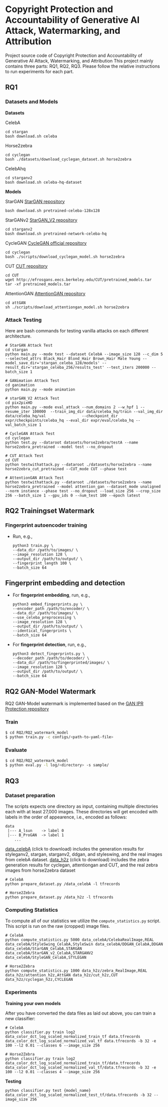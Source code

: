 <!--
 * @Author: Echooooo-zhn haonanZHONG17@outlook.com
 * @Date: 2023-03-09 17:41:55
 * @LastEditors: Echooooo-zhn haonanZHONG17@outlook.com
 * @LastEditTime: 2023-03-09 17:42:52
 * @FilePath: \Copyright-Protection-and-Accountability-of-Generative-AI-Attack-Watermarking-and-Attribution\README.md
 * @Description: 这是默认设置,请设置`customMade`, 打开koroFileHeader查看配置 进行设置: https://github.com/OBKoro1/koro1FileHeader/wiki/%E9%85%8D%E7%BD%AE
-->
# Copyright Protection and Accountability of Generative AI Attack, Watermarking, and Attribution
Project source code of Copyright Protection and Accountability of Generative AI Attack, Watermarking, and Attribution
This project mainly contains three parts: RQ1, RQ2, RQ3. Please follow the relative instructions to run experiments for each part. 


## RQ1
### Datasets and Models

**Datasets**

CelebA
```
cd stargan
bash download.sh celeba
```

Horse2zebra
```
cd cyclegan
bash ./datasets/download_cyclegan_dataset.sh horse2zebra
```

CelebAhq
```
cd starganv2
bash download.sh celeba-hq-dataset
```

**Models**

StarGAN
[StarGAN repository](https://github.com/yunjey/stargan)
```
bash download.sh pretrained-celeba-128x128
```
StarGANv2
[StarGAN_V2 repository](https://github.com/clovaai/stargan-v2)
```
cd starganv2
bash download.sh pretrained-network-celeba-hq
```
CycleGAN
 [CycleGAN official repository](https://github.com/junyanz/pytorch-CycleGAN-and-pix2pix)
```
cd cyclegan
bash ./scripts/download_cyclegan_model.sh horse2zebra
```
CUT
 [CUT repository](https://github.com/taesungp/contrastive-unpaired-translation)
```
cd CUT
wget http://efrosgans.eecs.berkeley.edu/CUT/pretrained_models.tar
tar -xf pretrained_models.tar
```
AttentionGAN
 [AttentionGAN repository](https://github.com/Ha0Tang/AttentionGAN)
```
cd attGAN
sh ./scripts/download_attentiongan_model.sh horse2zebra
```


### Attack Testing

Here are bash commands for testing vanilla attacks on each different architecture.
```
# StarGAN Attack Test
cd stargan
python main.py --mode test --dataset CelebA --image_size 128 --c_dim 5 --selected_attrs Black_Hair Blond_Hair Brown_Hair Male Young --model_save_dir='stargan_celeba_128/models' --result_dir='stargan_celeba_256/results_test' --test_iters 200000 --batch_size 1

# GANimation Attack Test
cd ganimation
python main.py --mode animation

# starGAN_V2 Attack Test
cd pix2pixHD
python main.py --mode eval_attack --num_domains 2 --w_hpf 1 --resume_iter 100000  --train_img_dir data/celeba_hq/train --val_img_dir data/celeba_hq/val                --checkpoint_dir expr/checkpoints/celeba_hq --eval_dir expr/eval/celeba_hq --val_batch_size 1

# CycleGAN Attack Test
cd cyclegan
python test.py --dataroot datasets/horse2zebra/testA --name horse2zebra_pretrained --model test --no_dropout

# CUT Attack Test
cd CUT
python testwithattack.py --dataroot ./datasets/horse2zebra --name horse2zebra_cut_pretrained --CUT_mode CUT --phase test

# AttentionGAN Attack Test
python testwithattack.py --dataroot ./datasets/horse2zebra --name horse2zebra_pretrained --model attention_gan --dataset_mode unaligned --norm instance --phase test --no_dropout --load_size 256 --crop_size 256 --batch_size 1 --gpu_ids 0 --num_test 100 --epoch latest
```


## RQ2 Trainingset Watermark
### Fingerprint autoencoder training
- Run, e.g.,
  ```
  python3 train.py \
  --data_dir /path/to/images/ \
  --image_resolution 128 \
  --output_dir /path/to/output/ \
  --fingerprint_length 100 \
  --batch_size 64
  ```



## Fingerprint embedding and detection
- For **fingerprint embedding**, run, e.g.,
  ```
  python3 embed_fingerprints.py \
  --encoder_path /path/to/encoder/ \
  --data_dir /path/to/images/ \
  --use_celeba_preprocessing \
  --image_resolution 128 \
  --output_dir /path/to/output/ \
  --identical_fingerprints \
  --batch_size 64
  ```
  
- For **fingerprint detection**, run, e.g.,
  ```
  python3 detect_fingerprints.py \
  --decoder_path /path/to/decoder/ \
  --data_dir /path/to/fingerprinted/images/ \
  --image_resolution 128 \
  --output_dir /path/to/output/ \
  --batch_size 64
  ```



## RQ2 GAN-Model Watermark
RQ2 GAN-Model watermark is implemented based on the  [GAN IPR Protection repository](https://github.com/dingsheng-ong/ipr-gan)

### Train
```bash
$ cd RQ2/RQ2_watermark_model
$ python train.py -c configs/<path-to-yaml-file>
```
### Evaluate
```bash
$ cd RQ2/RQ2_watermark_model
$ python eval.py -l log/<directory> -s sample/
```
## RQ3
### Dataset preparation


The scripts expects one directory as input, containing multiple directories each with at least 27,000 images.
These directories will get encoded with labels in the order of appearence, i.e., encoded as follows:

```
data
 |--- A_lsun 	-> label 0
 |--- B_ProGAN 	-> label 1
 	...
```
[data_celebA](https://drive.google.com/file/d/11uu1OdWs-lI1fbBDEkNXh1HCACfwAD-s/view?usp=sharing) (click to download) includes the generation results for styleganv2, stargan, starganv2, ddgan, and styleswing, and the real images from celebA dataset.
[data_h2z](https://drive.google.com/file/d/1EnVTR2Xmphh5UViTARQKA5NVQf1f9tyd/view?usp=sharing) (click to download) includes the zebra generation results for cyclegan, attentiongan and CUT, and the real zebra images from horse2zebra dataset

```
# CelebA
python prepare_dataset.py /data_celebA -l tfrecords

# Horse2Zebra
python prepare_dataset.py /data_h2z -l tfrecords
```

### Computing Statistics

To compute all of our statistics we utilize the `compute_statistics.py` script. This script is run on the raw (cropped) image files.
```
# CelebA
python compute_statistics.py 5000 data_celebA/CelebaRealImage,REAL  data_celebA/StyleSwing_CelabA,StyleSwin data_celebA/DDGAN_CelabA,DDGAN data_celebA/StarGAN_CelabA,STARGAN data_celebA/StarGAN_v2_CelabA,STARGANV2 data_celebA/StyleGAN_CelabA,STYLEGAN

# Horse2Zebra
python compute_statistics.py 1000 data_h2z/zebra_RealImage,REAL data_h2z/attention_h2z,AttGAN data_h2z/cut_h2z,CUT data_h2z/cyclegan_h2z,CYCLEGAN
```

### Experiments
**Training your own models**

After you have converted the data files as laid out above, you can train a new classifier:
```
# CelebA
python classifier.py train log2 data_color_dct_log_scaled_normalized_train_tf data.tfrecords data_color_dct_log_scaled_normalized_val_tf data.tfrecords -b 32 -e 100 --l2 0.01 --classes 6 --image_size 256

# Horse2Zebra
python classifier.py train log2 data_color_dct_log_scaled_normalized_train_tf/data.tfrecords data_color_dct_log_scaled_normalized_val_tf/data.tfrecords -b 32 -e 100 --l2 0.01 --classes 4 --image_size 256
```

**Testing**
```
python classifier.py test {model_name} data_color_dct_log_scaled_normalized_test_tf/data.tfrecords -b 32 --image_size 256
```

